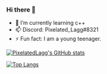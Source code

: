 ### Hi there 👋
- 🌱 I’m currently learning c++
- 📫 Discord: Pixelated_Lagg#8321
- ⚡ Fun fact: I am a young teenager.

[![PixelatedLagg's GitHub stats](https://github-readme-stats.vercel.app/api?username=PixelatedLagg&theme=merko)](https://github.com/anuraghazra/github-readme-stats)

[![Top Langs](https://github-readme-stats.vercel.app/api/top-langs/?username=PixelatedLagg&theme=merko)](https://github.com/anuraghazra/github-readme-stats)
